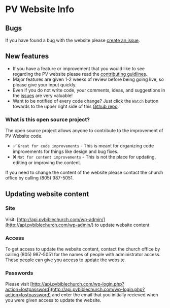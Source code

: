 # PV Website Info

## Bugs

If you have found a bug with the website please [create an issue](https://github.com/adriancarriger/pv-site/issues).

## New features

* If you have a feature or improvement that you would like to see regarding the PV website please read the [contributing guidlines](CONTRIBUTING.md).
* Major features are given 1-2 weeks of review before being going live, so please give your input quickly.
* Even if you do not write code, your comments, ideas, and suggestions in the [issues](https://github.com/adriancarriger/pv-site/issues) are very valuable!
* Want to be notified of every code change? Just click the `Watch` button towards to the upper right side of this [Github repo](https://github.com/adriancarriger/pv-site).

### What is this open source project?

The open source project allows anyone to contribute to the improvement of PV Website code.

* ✅ `Great for code improvements` - This is meant for organizing code improvements for things like design and bug fixes.
* ❌ `Not for content improvements` - This is not the place for updating, editing or improving the content.

If you need to change the content of the website please contact the church office by calling (805) 987-5051.

## Updating website content

### Site

Visit: [http://api.pvbiblechurch.com/wp-admin/](http://api.pvbiblechurch.com/wp-admin/) to update website content.

### Access

To get access to update the website content, contact the church office by calling (805) 987-5051 for the names of people with administrator access. These people can give you access to update the website.

### Passwords

Please visit [http://api.pvbiblechurch.com/wp-login.php?action=lostpassword](http://api.pvbiblechurch.com/wp-login.php?action=lostpassword) and enter the email that you initially recieved when you were given access to update the website.
